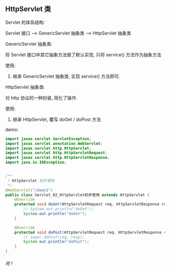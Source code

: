 ## HttpServlet 类

Servlet 的体系结构:

Servlet 接口 --> GenericServlet 抽象类 --> HttpServlet 抽象类



GenericServlet 抽象类: 

将 Servlet 接口中其它抽象方法做了默认实现, 只将 service() 方法作为抽象方法

使用: 

1. 继承 GenericServlet 抽象类, 实现 service() 方法即可.



HttpServlet 抽象类: 

对 http 协议的一种封装, 简化了操作.

使用: 

1. 继承 HttpServlet, 覆写 doGet / doPost 方法



demo: 

```java
import javax.servlet.ServletException;
import javax.servlet.annotation.WebServlet;
import javax.servlet.http.HttpServlet;
import javax.servlet.http.HttpServletRequest;
import javax.servlet.http.HttpServletResponse;
import java.io.IOException;


/**
 * HttpServlet 初步使用
 */
@WebServlet("/demo1")
public class Servlet_02_HttpServlet初步使用 extends HttpServlet {
    @Override
    protected void doGet(HttpServletRequest req, HttpServletResponse resp) throws ServletException, IOException {
        // System.out.println("doGet");
        System.out.println("doGet");
    }

    @Override
    protected void doPost(HttpServletRequest req, HttpServletResponse resp) throws ServletException, IOException {
        // super.doPost(req, resp);
        System.out.println("doPost");
    }
}
```









###### 完 !















